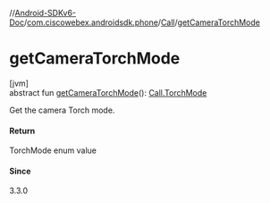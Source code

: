 //[Android-SDKv6-Doc](../../../index.md)/[com.ciscowebex.androidsdk.phone](../index.md)/[Call](index.md)/[getCameraTorchMode](get-camera-torch-mode.md)

# getCameraTorchMode

[jvm]\
abstract fun [getCameraTorchMode](get-camera-torch-mode.md)(): [Call.TorchMode](-torch-mode/index.md)

Get the camera Torch mode.

#### Return

TorchMode enum value

#### Since

3.3.0
